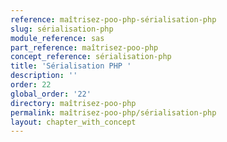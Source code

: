 ```yaml
---
reference: maîtrisez-poo-php-sérialisation-php
slug: sérialisation-php
module_reference: sas
part_reference: maîtrisez-poo-php
concept_reference: sérialisation-php
title: 'Sérialisation PHP '
description: ''
order: 22
global_order: '22'
directory: maîtrisez-poo-php
permalink: maîtrisez-poo-php/sérialisation-php
layout: chapter_with_concept
---
```

